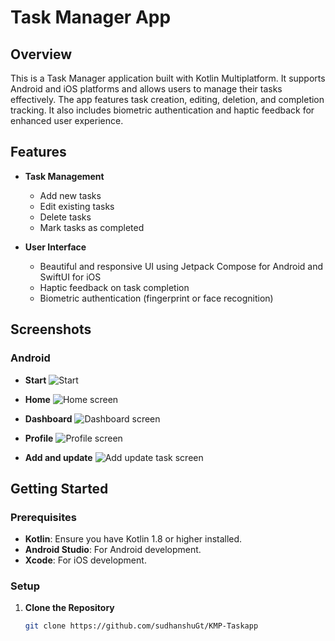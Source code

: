 # Task Manager App

## Overview

This is a Task Manager application built with Kotlin Multiplatform. It supports Android and iOS platforms and allows users to manage their tasks effectively. The app features task creation, editing, deletion, and completion tracking. It also includes biometric authentication and haptic feedback for enhanced user experience.

## Features

- **Task Management**
  - Add new tasks
  - Edit existing tasks
  - Delete tasks
  - Mark tasks as completed

- **User Interface**
  - Beautiful and responsive UI using Jetpack Compose for Android and SwiftUI for iOS
  - Haptic feedback on task completion
  - Biometric authentication (fingerprint or face recognition)

## Screenshots

### Android

- **Start**
  ![Start](https://github.com/sudhanshuGt/KMP-Taskapp/blob/main/screen_shots/Start.png)

- **Home**
  ![Home screen](https://github.com/sudhanshuGt/KMP-Taskapp/blob/main/screen_shots/home.png)

- **Dashboard**
  ![Dashboard screen](https://github.com/sudhanshuGt/KMP-Taskapp/blob/main/screen_shots/dashboard.png)

- **Profile**
  ![Profile screen](https://github.com/sudhanshuGt/KMP-Taskapp/blob/main/screen_shots/profile.png)

- **Add and update**
  ![Add update task screen](https://github.com/sudhanshuGt/KMP-Taskapp/blob/main/screen_shots/AddEdit.png)

 

## Getting Started

### Prerequisites

- **Kotlin**: Ensure you have Kotlin 1.8 or higher installed.
- **Android Studio**: For Android development.
- **Xcode**: For iOS development.

### Setup

1. **Clone the Repository**

   ```sh
   git clone https://github.com/sudhanshuGt/KMP-Taskapp
